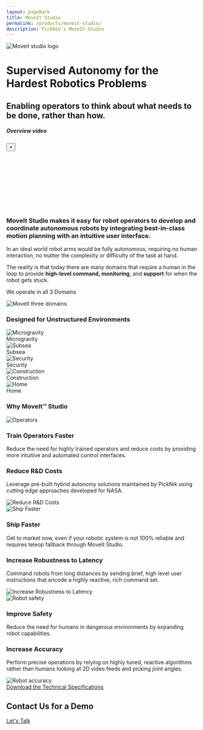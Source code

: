 ```yaml
---
layout: pageDark
title: MoveIt Studio
permalink: /products/moveit-studio/
description: PickNik's MoveIt Studio
---
```


<div class="container-fluid moveit-studio_main-bg">
   <div class="container">
    <div class="moveit-studio_section-main">
        <div class="row align-items-center text-left">
          <div class="col-12 col-lg-6">
              <img class="moveit-studio_section-main-logo" src="/assets/images/product/moveit-studio/studio-logo.png"
                alt="Moveit studio logo">
              <h1 class="moveit-studio_section-main-title">
                Supervised Autonomy for the Hardest Robotics Problems
              </h1>
              <h2 class="moveit-studio_section-sub-title">
                Enabling operators to think about what needs to be done, rather than how.
              </h2>
              <!-- <div class="moveit-studio_btn">
                <a class="btn btn-blue text-center modalclick"
                    href="https://www.youtube.com/embed/_wazsgxZiiM?rel=0&showinfo=0&autoplay=1">Watch a demo</a>
              </div> -->
          </div>
        </div>
        <div class="modal fade" id="modalVideo" tabindex="-1" role="dialog" aria-labelledby="modalVideoLabel"
          aria-hidden="true">
          <div class="modal-dialog" role="document">
              <div class="modal-content">
                <div class="modal-header">
                    <h5 class="modal-title" id="exampleModalLabel">Overview video</h5>
                    <button type="button" class="close" data-dismiss="modal" aria-label="Close">
                    <span aria-hidden="true">&times;</span>
                    </button>
                </div>
                <div class="modal-body">
                    <iframe frameborder="0" allow="autoplay; encrypted-media" allowfullscreen></iframe>
                </div>
              </div>
          </div>
        </div>
    </div>
  </div>
</div>
<div class="container-fluid">
   <div class="container">
    <div class="row align-items-center justify-content-between moveit-studio__info-content">
        <div class="col-12 col-lg-7">
          <div class="block-section">
              <h3 class="moveit-studio__title">
                <b>MoveIt Studio</b> makes it easy for robot
                operators&nbsp;to&nbsp;develop and coordinate
                autonomous&nbsp;robots by integrating best-in-class
                motion planning with an intuitive user interface.
              </h3>
              <div class="moveit-studio__content">
                <p>
                    In an ideal world robot arms would be fully autonomous, requiring no human interaction, no matter the complexity or difficulty of the task at hand.
                </p>
                <p>
                    The reality is that today there are many domains that&nbsp;require
                    a human in the loop to provide&nbsp;<b>high-level&nbsp;command,
                    monitoring</b>, and <b>support</b> for when the robot gets stuck.
                </p>
              </div>
          </div>
        </div>
        <div class="col-12 col-lg-5 block-padding-120">
          <div class="moveit-studio__image">
              <p class="moveit-studio__image__title">We operate in all 3 Domains</p>
              <img class="moveit-studio__img" src="/assets/images/product/moveit-studio/3-domains.png"
                alt="MoveIt three domains">
          </div>
        </div>
    </div>
   </div>
</div>
<div class="container-fluid moveit-studio__orbs__section">
   <div class="row align-items-center justify-content-center text-center">
      <div class="col-sm-12">
         <h3 class="block-section__title">Designed for Unstructured Environments</h3>
      </div>
      <div class="col-sm-12">
         <div class="moveit-studio__orb-stats">
            <div class="moveit-studio__orb-stats__item">
               <div class="moveit-studio__orb_graphic">
                  <img src="/assets/images/product/moveit-studio/microgravity.png" alt="Microgravity">
               </div>
               <div class="moveit-studio__orb-stats__text">Microgravity</div>
            </div>
            <div class="moveit-studio__orb-stats__item">
               <div class="moveit-studio__orb_graphic">
                  <img src="/assets/images/product/moveit-studio/subsea.png" alt="Subsea">
               </div>
               <div class="moveit-studio__orb-stats__text">Subsea</div>
            </div>
            <div class="moveit-studio__orb-stats__item">
               <div class="moveit-studio__orb_graphic">
                  <img src="/assets/images/product/moveit-studio/security.png" alt="Security">
               </div>
               <div class="moveit-studio__orb-stats__text">Security</div>
            </div>
            <div class="moveit-studio__orb-stats__item">
               <div class="moveit-studio__orb_graphic">
                  <img src="/assets/images/product/moveit-studio/construction.png" alt="Construction">
               </div>
               <div class="moveit-studio__orb-stats__text">Construction</div>
            </div>
            <div class="moveit-studio__orb-stats__item">
               <div class="moveit-studio__orb_graphic">
                  <img src="/assets/images/product/moveit-studio/home.png" alt="Home">
               </div>
               <div class="moveit-studio__orb-stats__text">Home</div>
            </div>
         </div>
      </div>
   </div>
</div>
<div class="container-fluid moveit-studio__items__section">
   <div class="container">
      <div class="row">
         <div class="col-sm-12">
            <h3 class="moveit-studio__items__title">Why MoveIt™ Studio</h3>
         </div>
      </div>
      <div class="moveit-studio__items">
         <div class="moveit-studio__item">
            <div class="moveit-studio__item__image">
               <img src="/assets/images/product/moveit-studio/operators.png" alt="Operators">
            </div>
            <div class="moveit-studio__item__content">
               <h3 class="moveit-studio__item__content__title">Train Operators Faster</h3>
               <p class="moveit-studio__item__content__text">
                  Reduce the need for highly trained operators and reduce costs by providing more intuitive and automated control interfaces.
               </p>
            </div>
         </div>
         <div class="moveit-studio__item moveit-studio__item--right">
            <div class="moveit-studio__item__content">
               <h3 class="moveit-studio__item__content__title">Reduce R&D Costs</h3>
               <p class="moveit-studio__item__content__text">
                  Leverage pre-built hybrid autonomy solutions maintained by PickNik using cutting edge approaches developed for NASA.
               </p>
            </div>
            <div class="moveit-studio__item__image">
               <img src="/assets/images/product/moveit-studio/reduce-R&D-costs.png" alt="Reduce R&D Costs">
            </div>
         </div>
          <div class="moveit-studio__item">
            <div class="moveit-studio__item__image">
               <img src="/assets/images/product/moveit-studio/ship-faster.png" alt="Ship Faster">
            </div>
            <div class="moveit-studio__item__content">
               <h3 class="moveit-studio__item__content__title">Ship Faster</h3>
               <p class="moveit-studio__item__content__text">
                  Get to market now, even if your robotic system is not 100% reliable and requires teleop fallback through MoveIt Studio.
               </p>
            </div>
         </div>
         <div class="moveit-studio__item moveit-studio__item--right">
            <div class="moveit-studio__item__content">
               <h3 class="moveit-studio__item__content__title">Increase Robustness to Latency</h3>
               <p class="moveit-studio__item__content__text">
                  Command robots from long distances by sending brief, high level user instructions that encode a highly reactive, rich command set.
               </p>
            </div>
            <div class="moveit-studio__item__image">
               <img src="/assets/images/product/moveit-studio/robustness-to-latency.png" alt="Increase Robustness to Latency">
            </div>
         </div>
         <div class="moveit-studio__item">
            <div class="moveit-studio__item__image">
              <img src="/assets/images/product/moveit-studio/robot-safety.png" alt="Robot safety">
            </div>
            <div class="moveit-studio__item__content">
               <h3 class="moveit-studio__item__content__title">Improve Safety</h3>
               <p class="moveit-studio__item__content__text">
                 Reduce the need for humans in dangerous environments by expanding robot capabilities.
               </p>
            </div>
         </div>
         <div class="moveit-studio__item  moveit-studio__item--right">
            <div class="moveit-studio__item__content">
               <h3 class="moveit-studio__item__content__title">Increase Accuracy</h3>
               <p class="moveit-studio__item__content__text">
                  Perform precise operations by relying on highly tuned, reactive algorithms rather than humans looking at 2D video feeds and picking joint angles.
               </p>
            </div>
            <div class="moveit-studio__item__image">
               <img src="/assets/images/product/moveit-studio/robot-accuracy.png" alt="Robot accuracy">
            </div>
         </div>
      </div>
      <div class="row">
         <div class="col-sm-12">
            <a class="btn btn-white text-uppercase text-center moveit-studio-footer__btn" target="_blank"
              href="/docs/PickNik_MoveIt_Studio_Spec_Sheet.pdf">Download the Technical Specifications</a>
         </div>
      </div>
   </div>
</div>
<div class="container-fluid open-source-support-bg">
  <div class="container block-padding-80">
    <div class="row align-items-center justify-content-center">
      <div class="col-12 col-lg-12">
        <div class="moveit-section text-center">
          <h2 class="moveit-section__title text-white">Contact Us for a Demo</h2>
          <div class="moveit-section__content text-white">
            <a href="/studio-connect/" class="btn btn-white mt-4 text-uppercase text-center moveit-studio-support__btn">Let's Talk</a>
          </div>
        </div>
      </div>
    </div>
  </div>
</div>
